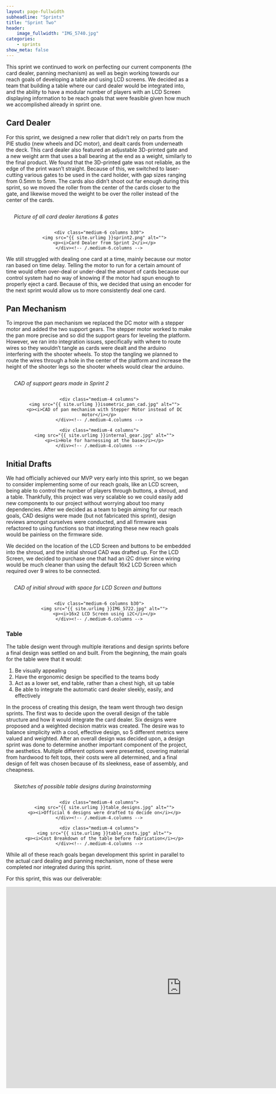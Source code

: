 ```yaml
---
layout: page-fullwidth
subheadline: "Sprints"
title: "Sprint Two"
header:
    image_fullwidth: "IMG_5740.jpg"
categories:
    - sprints
show_meta: false
---
```


This sprint we continued to work on perfecting our current components (the card dealer, panning mechanism) as well as begin working towards our reach goals of developing a table and using LCD screens. We decided as a team that building a table where our card dealer would be integrated into, and the ability to have a modular number of players with an LCD Screen displaying information to be reach goals that were feasible given how much we accomplished already in sprint one. 

## Card Dealer

For this sprint, we designed a new roller that didn’t rely on parts from the PIE studio (new wheels and DC motor), and dealt cards from underneath the deck. This card dealer also featured an adjustable 3D-printed gate and a new weight arm that uses a ball bearing at the end as a weight, similarly to the final product. We found that the 3D-printed gate was not reliable, as the edge of the print wasn’t straight. Because of this, we switched to laser-cutting various gates to be used in the card holder, with gap sizes ranging from 0.5mm to 5mm. The cards also didn’t shoot out far enough during this sprint, so we moved the roller from the center of the cards closer to the gate, and likewise moved the weight to be over the roller instead of the center of the cards.
<center>
<div class="row t60">
    <div class="medium-6 columns b30">
        <img src="{{ site.urlimg }}iterations.jpg" alt="">
        <p><i>Picture of all card dealer iterations & gates</i></p>
    </div><!-- /.medium-6.columns -->

    <div class="medium-6 columns b30">
        <img src="{{ site.urlimg }}sprint2.png" alt="">
        <p><i>Card Dealer from Sprint 2</i></p>
    </div><!-- /.medium-6.columns -->
</div><!-- /.row -->
</center>

We still struggled with dealing one card at a time, mainly because our motor ran based on time delay. Telling the motor to run for a certain amount of time would often over-deal or under-deal the amount of cards because our control system had no way of knowing if the motor had spun enough to properly eject a card. Because of this, we decided that using an encoder for the next sprint would allow us to more consistently deal one card.


## Pan Mechanism

To improve the pan mechanism we replaced the DC motor with a stepper motor and added the two support gears. The stepper motor worked to make the pan more precise and so did the support gears for leveling the platform. However, we ran into integration issues, specifically with where to route wires so they wouldn’t tangle as cards were dealt and the arduino interfering with the shooter wheels. To stop the tangling we planned to route the wires through a hole in the center of the platform and increase the height of the shooter legs so the shooter wheels would clear the arduino.

<center>
<div class="row t30">
    <div class="medium-4 columns">
        <img src="{{ site.urlimg }}bottom_pan_cad.jpg" alt="">
        <p><i>CAD of support gears made in Sprint 2</i></p>
    </div><!-- /.medium-4.columns -->

    <div class="medium-4 columns">
        <img src="{{ site.urlimg }}isometric_pan_cad.jpg" alt="">
        <p><i>CAD of pan mechanism with Stepper Motor instead of DC motor</i></p>
    </div><!-- /.medium-4.columns -->

    <div class="medium-4 columns">
        <img src="{{ site.urlimg }}internal_gear.jpg" alt="">
        <p><i>Hole for harnessing at the base</i></p>
    </div><!-- /.medium-4.columns -->
</div><!-- /.row -->
</center>


## Initial Drafts

We had officially achieved our MVP very early into this sprint, so we began to consider implementing some of our reach goals, like an LCD screen, being able to control the number of players through buttons, a shroud, and a table. Thankfully, this project was very scalable so we could easily add new components to our project without worrying about too many dependencies. After we decided as a team to begin aiming for our reach goals, CAD designs were made (but not fabricated this sprint), design reviews amongst ourselves were conducted, and all firmware was refactored to using functions so that integrating these new reach goals would be painless on the firmware side. 

We decided on the location of the LCD Screen and buttons to be embedded into the shroud, and the initial shroud CAD was drafted up. For the LCD Screen, we decided to purchase one that had an i2C driver since wiring would be much cleaner than using the default 16x2 LCD Screen which required over 9 wires to be connected.

<center>
<div class="row t60">
    <div class="medium-6 columns b30">
        <img src="{{ site.urlimg }}initial_shroud.jpg" alt="">
        <p><i>CAD of initial shroud with space for LCD Screen and buttons</i></p>
    </div><!-- /.medium-6.columns -->

    <div class="medium-6 columns b30">
        <img src="{{ site.urlimg }}IMG_5722.jpg" alt="">
        <p><i>16x2 LCD Screen using i2C</i></p>
    </div><!-- /.medium-6.columns -->
</div><!-- /.row -->
</center>

### Table

The table design went through multiple iterations and design sprints before a final design was settled on and built. From the beginning, the main goals for the table were that it would:
1. Be visually appealing
2. Have the ergonomic design be specified to the teams body
3. Act as a lower set, end table, rather than a chest high, sit up table
4. Be able to integrate the automatic card dealer sleekly, easily, and effectively

In the process of creating this design, the team went through two design sprints. The first was to decide upon the overall design of the table structure and how it would integrate the card dealer. Six designs were proposed and a weighted decision matrix was created. The desire was to balance simplicity with a cool, effective design, so 5 different metrics were valued and weighted. After an overall design was decided upon, a design sprint was done to determine another important component of the project, the aesthetics. Multiple different options were presented, covering material from hardwood to felt tops, their costs were all determined, and a final design of felt was chosen because of its sleekness, ease of assembly, and cheapness.


<center>
<div class="row t30">
    <div class="medium-4 columns">
        <img src="{{ site.urlimg }}table_design_sketches.jpg" alt="">
        <p><i>Sketches of possible table designs during brainstorming</i></p>
    </div><!-- /.medium-4.columns -->

    <div class="medium-4 columns">
        <img src="{{ site.urlimg }}table_designs.jpg" alt="">
        <p><i>Official 6 designs were drafted to decide on</i></p>
    </div><!-- /.medium-4.columns -->

    <div class="medium-4 columns">
        <img src="{{ site.urlimg }}table_costs.jpg" alt="">
        <p><i>Cost Breakdown of the table before fabrication</i></p>
    </div><!-- /.medium-4.columns -->
</div><!-- /.row -->
</center>

While all of these reach goals began development this sprint in parallel to the actual card dealing and panning mechanism, none of these were completed nor integrated during this sprint. 


For this sprint, this was our deliverable:


<center><iframe width="950" height="546" src="https://www.youtube.com/embed/Y9BPLy_jokU" frameborder='0' >
</iframe></center>